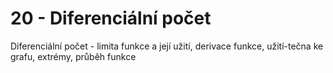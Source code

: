 
# 20 - Diferenciální počet

Diferenciální počet - limita funkce a její užití, derivace funkce, užití-tečna ke grafu, extrémy, průběh funkce
